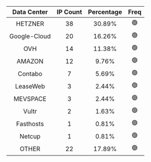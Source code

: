 | Data Center | IP Count | Percentage | Freq |
|:------------:|:--------:|:-----------:|:-----:|
| HETZNER | 38 | 30.89% | 🟢 |
| Google-Cloud | 20 | 16.26% | 🟢 |
| OVH | 14 | 11.38% | 🟢 |
| AMAZON | 12 | 9.76% | 🟢 |
| Contabo | 7 | 5.69% | 🟢 |
| LeaseWeb | 3 | 2.44% | 🟢 |
| MEVSPACE | 3 | 2.44% | 🟢 |
| Vultr | 2 | 1.63% | 🟢 |
| Fasthosts | 1 | 0.81% | 🟢 |
| Netcup | 1 | 0.81% | 🟢 |
| OTHER | 22 | 17.89% | 🟢 |